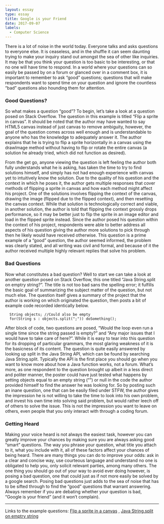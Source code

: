 ```yaml
---
layout: essay
type: essay
title: Google is your Friend
date: 2017-09-07
labels:
  - Computer Science
---
```


There is a lot of noise in the world today. Everyone talks and asks questions to everyone else. It is ceaseless, and in the shuffle it can seem daunting trying to make your inquiry stand out amongst the sea of other like inquiries. It may be that you think your question is too basic to be interesting, or that no one will have time to respond. In a world where your questions can so easily be passed by on a forum or glanced over in a comment box, it is important to remember to ask “good” questions; questions that will make respondents want to spend time on your question and ignore the countless “bad” questions also hounding them for attention.

### Good Questions?

So what makes a question “good”? To begin, let’s take a look at a question posed on Stack Overflow. The question in this example is titled “Flip a sprite in canvas”. It should be noted that the author may have wanted to say HTML5 canvas instead of just canvas to remove ambiguity, however, the goal of the question comes across well enough and is understandable to anyone who has the knowledge to adequately answer it. The author explains that he is trying to flip a sprite horizontally in a canvas using the drawImage method without having to flip or rotate the entire canvas (a solution he already tried, which did not function as desired).

From the get go, anyone viewing the question is left feeling the author both fully understands what he is asking, has taken the time to try to find solutions himself, and simply has not had enough experience with canvas yet to intuitively know the solution. Due to the quality of his question and the context in which he poses it, the author gets multiple responses that cover methods of flipping a sprite in canvas and how each method might affect his project. One of the solutions involves flipping the context of the canvas, drawing the image (flipped due to the flipped context), and then resetting the canvas context. While that solution is technologically correct and viable, in another solution, the author is told that flipping the context grossly drops performance, so it may be better just to flip the sprite in an image editor and load in the flipped sprite instead. Since the author posed his question within the context of his project, respondents were able to better address all aspects of his question giving the author more solutions to pick through then he likely would have received otherwise. This question is a prime example of a “good” question, the author seemed informed, the problem was clearly stated, and all writing was civil and formal, and because of it the author received multiple highly relevant replies that solve his problem.

### Bad Questions

Now what constitutes a bad question? Well to start we can take a look at another question posed on Stack Overflow, this one titled “Java String.split on emptry string?”. The title is not too bad sans the spelling error; it fulfills the basic goal of summarizing the subject matter of the question, but not much else. The question itself gives a summary of the project that the author is working on which originated the question, then posts a bit of example code recorded identically below. 

```
  String objects; //Could also be empty
  for(String s : objects.split(";")) doSomething();
```
After block of code, two questions are posed, “Would the loop even run a single time since the string passed is empty?” and “Any major issues that I would have to take care of here?”. While it is easy to tear into this question for its dropping of particular grammars, the most glaring weakness of it is the basicness of its content. The question is quite easily answered by looking up split in the Java String API, which can be found by searching Java String.split. Typically the API is the first place you should go when you want to know more about how a Java function works, not a forum. What’s more, as one respondent to the question brought up albeit in a less direct and politer manner, the poster could have just tested what happens by setting objects equal to an empty string (“”) or null in the code the author provided himself to find the answer he was looking for. So by posting such an inane question, one that can be easily filed under STFW, the author gives the impression he is not willing to take the time to look into his own problem, and invest his own time into solving said problem, but would rather leech off of others to solve the issue. This is not the impression you want to leave on others, even people that you only interact with through a coding forum.

### Getting Heard

Making your voice heard is not always the easiest task, however you can greatly improve your chances by making sure you are always asking good “smart” questions. The way you phrase your question, what title you attach to it, what you include with it, all of these factors affect your chances of being heard. There are many things you can do to improve your odds: ask in a clear and concise way, use courteous language and understand no one is obligated to help you, only solicit relevant parties, among many others. The one thing you should go out of your way to avoid ever doing however, is posing a bad question, one that could just as if not more easily be solved by a google search. Posing bad questions just adds to the sea of noise that has to be sifted through to find the “good” questions that warrant answering. Always remember if you are debating whether your question is bad, “Google is your friend” (and it won’t complain).

<hr>
Links to the example questions:
<a href="https://stackoverflow.com/questions/7918803/flip-a-sprite-in-canvas">Flip a sprite in a canvas</a>
, 
<a href="https://stackoverflow.com/questions/46105630/java-string-split-on-emptry-string">Java String.split on emptry string</a>
